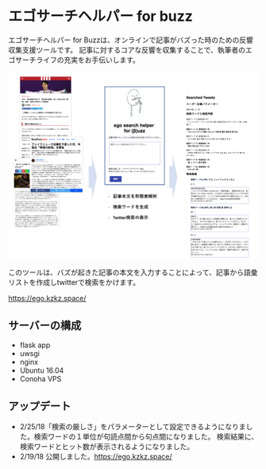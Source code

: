 # エゴサーチヘルパー for buzz

エゴサーチヘルパー for Buzzは、オンラインで記事がバズった時のための反響収集支援ツールです。 記事に対するコアな反響を収集することで、執筆者のエゴサーチライフの充実をお手伝いします。 

![chart](static/chart.png)

このツールは、バズが起きた記事の本文を入力することによって、記事から語彙リストを作成しtwitterで検索をかけます。

https://ego.kzkz.space/


## サーバーの構成
- flask app
- uwsgi
- nginx
- Ubuntu 16.04
- Conoha VPS


## アップデート
- 2/25/18「検索の厳しさ」をパラメーターとして設定できるようになりました。検索ワードの１単位が句読点間から句点間になりました。
検索結果に、検索ワードとヒット数が表示されるようになりました。
- 2/19/18 公開しました。https://ego.kzkz.space/
